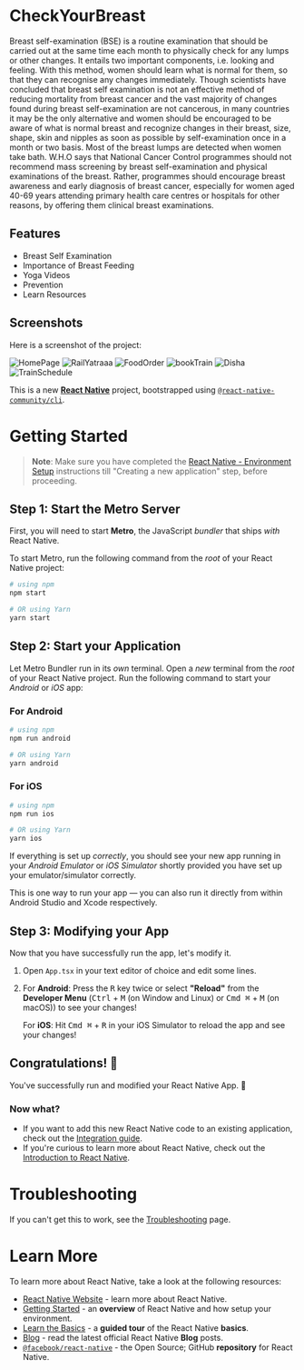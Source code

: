 

# CheckYourBreast

Breast self-examination (BSE) is a routine examination that should be carried out at the same time each month to physically check for any lumps or other changes. It entails two important components, i.e. looking and feeling. With this method, women should learn what is normal for them, so that they can recognise any changes immediately.
Though scientists have concluded that breast self examination is not an effective method of reducing mortality from breast cancer and the vast majority of changes found during breast self-examination are not cancerous, in many countries it may be the only alternative and women should be encouraged to be aware of what is normal breast and recognize changes in their breast, size, shape, skin and nipples as soon as possible by self-examination once in a month or two basis. Most of the breast lumps are detected when women take bath.
W.H.O says that National Cancer Control programmes should not recommend mass screening by breast self-examination and physical examinations of the breast. Rather, programmes should encourage breast awareness and early diagnosis of breast cancer, especially for women aged 40-69 years attending primary health care centres or hospitals for other reasons, by offering them clinical breast examinations.

## Features

- Breast Self Examination
- Importance of Breast Feeding
- Yoga Videos
- Prevention
- Learn Resources

## Screenshots

Here is a screenshot of the project:

![HomePage](https://github.com/user-attachments/assets/72a5659b-9310-4f86-a51f-c6ddf436076c)
![RailYatraaa](https://github.com/user-attachments/assets/013fcf12-846e-441e-a532-90efd5da8f8e)
![FoodOrder](https://github.com/user-attachments/assets/6e4bcc39-e427-416f-b722-bba3f5eac7c1)
![bookTrain](https://github.com/user-attachments/assets/c2ca7965-14e7-45ee-88fe-77b17912f85d)
![Disha](https://github.com/user-attachments/assets/679244bb-ee5f-44ab-8fcd-3918a18036e2)
![TrainSchedule](https://github.com/user-attachments/assets/b478004f-b67b-4cf9-9896-01ba3f3413ae)



This is a new [**React Native**](https://reactnative.dev) project, bootstrapped using [`@react-native-community/cli`](https://github.com/react-native-community/cli).

# Getting Started

>**Note**: Make sure you have completed the [React Native - Environment Setup](https://reactnative.dev/docs/environment-setup) instructions till "Creating a new application" step, before proceeding.

## Step 1: Start the Metro Server

First, you will need to start **Metro**, the JavaScript _bundler_ that ships _with_ React Native.

To start Metro, run the following command from the _root_ of your React Native project:

```bash
# using npm
npm start

# OR using Yarn
yarn start
```

## Step 2: Start your Application

Let Metro Bundler run in its _own_ terminal. Open a _new_ terminal from the _root_ of your React Native project. Run the following command to start your _Android_ or _iOS_ app:

### For Android

```bash
# using npm
npm run android

# OR using Yarn
yarn android
```

### For iOS

```bash
# using npm
npm run ios

# OR using Yarn
yarn ios
```

If everything is set up _correctly_, you should see your new app running in your _Android Emulator_ or _iOS Simulator_ shortly provided you have set up your emulator/simulator correctly.

This is one way to run your app — you can also run it directly from within Android Studio and Xcode respectively.

## Step 3: Modifying your App

Now that you have successfully run the app, let's modify it.

1. Open `App.tsx` in your text editor of choice and edit some lines.
2. For **Android**: Press the <kbd>R</kbd> key twice or select **"Reload"** from the **Developer Menu** (<kbd>Ctrl</kbd> + <kbd>M</kbd> (on Window and Linux) or <kbd>Cmd ⌘</kbd> + <kbd>M</kbd> (on macOS)) to see your changes!

   For **iOS**: Hit <kbd>Cmd ⌘</kbd> + <kbd>R</kbd> in your iOS Simulator to reload the app and see your changes!

## Congratulations! :tada:

You've successfully run and modified your React Native App. :partying_face:

### Now what?

- If you want to add this new React Native code to an existing application, check out the [Integration guide](https://reactnative.dev/docs/integration-with-existing-apps).
- If you're curious to learn more about React Native, check out the [Introduction to React Native](https://reactnative.dev/docs/getting-started).

# Troubleshooting

If you can't get this to work, see the [Troubleshooting](https://reactnative.dev/docs/troubleshooting) page.

# Learn More

To learn more about React Native, take a look at the following resources:

- [React Native Website](https://reactnative.dev) - learn more about React Native.
- [Getting Started](https://reactnative.dev/docs/environment-setup) - an **overview** of React Native and how setup your environment.
- [Learn the Basics](https://reactnative.dev/docs/getting-started) - a **guided tour** of the React Native **basics**.
- [Blog](https://reactnative.dev/blog) - read the latest official React Native **Blog** posts.
- [`@facebook/react-native`](https://github.com/facebook/react-native) - the Open Source; GitHub **repository** for React Native.
